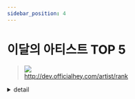 ```yaml
---
sidebar_position: 4
---
```


# 이달의 아티스트 TOP 5


> ![](https://img.shields.io/static/v1?label=&message=GET&color=brightgreen) <br/>
> http://dev.officialhey.com/artist/rank

<details markdown="1">
<summary>detail</summary>

#### Parameters

##### Body

#### Response

  <details markdown="1">
  <summary>200 Ok : 성공</summary>

  ```
  {
  "ok": true,
  "data": [
    {
      "id": 1,
      "name": "artist1",
      "profileImage": "image1"
    },
    {
      "id": 2,
      "name": "artist2",
      "profileImage": "image1"
    },
    {
      "id": 3,
      "name": "artist3",
      "profileImage": "image1"
    },
    {
      "id": 4,
      "name": "artist4",
      "profileImage": "image1"
    },
    {
      "id": 5,
      "name": "artist5",
      "profileImage": "image1"
    }
  ]
}
  ```
  </details>
</details>
<br/>